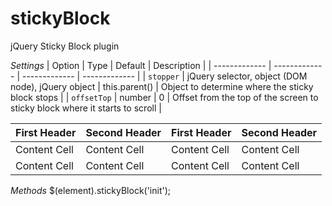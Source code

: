 # stickyBlock
jQuery Sticky Block plugin

*Settings*
| Option | Type | Default | Description |
| ------------- | ------------- | ------------- | ------------- |
| `stopper` | jQuery selector, object (DOM node), jQuery object | this.parent() | Object to determine where the sticky block stops  | 
| `offsetTop` | number | 0 | Offset from the top of the screen to sticky block where it starts to scroll |

| First Header  | Second Header | First Header  | Second Header |
| ------------- | ------------- | ------------- | ------------- |
| Content Cell  | Content Cell  | Content Cell  | Content Cell  |
| Content Cell  | Content Cell  | Content Cell  | Content Cell  |

*Methods*
$(element).stickyBlock('init');
